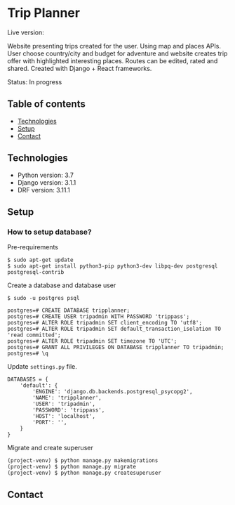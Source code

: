 # Trip Planner

Live version: 

Website presenting trips created for the user. Using map and places APIs. User choose country/city and budget for adventure and website creates trip offer with highlighted interesting places. Routes can be edited, rated and shared. Created with Django + React frameworks.

Status: In progress 


## Table of contents
* [Technologies](#technologies)
* [Setup](#setup)
* [Contact](#contact)

## Technologies
* Python version: 3.7
* Django version: 3.1.1
* DRF version: 3.11.1

## Setup

### How to setup database?

Pre-requirements
```
$ sudo apt-get update
$ sudo apt-get install python3-pip python3-dev libpq-dev postgresql postgresql-contrib
```

Create a database and database user

```
$ sudo -u postgres psql
```
```
postgres=# CREATE DATABASE tripplanner;
postgres=# CREATE USER tripadmin WITH PASSWORD 'trippass';
postgres=# ALTER ROLE tripadmin SET client_encoding TO 'utf8';
postgres=# ALTER ROLE tripadmin SET default_transaction_isolation TO 'read committed';
postgres=# ALTER ROLE tripadmin SET timezone TO 'UTC';
postgres=# GRANT ALL PRIVILEGES ON DATABASE tripplanner TO tripadmin;
postgres=# \q

```

Update `settings.py` file.
```
DATABASES = {
    'default': {
        'ENGINE': 'django.db.backends.postgresql_psycopg2',
        'NAME': 'tripplanner',
        'USER': 'tripadmin',
        'PASSWORD': 'trippass',
        'HOST': 'localhost',
        'PORT': '',
    }
}
```

Migrate and create superuser
```
(project-venv) $ python manage.py makemigrations
(project-venv) $ python manage.py migrate
(project-venv) $ python manage.py createsuperuser
```

## Contact

